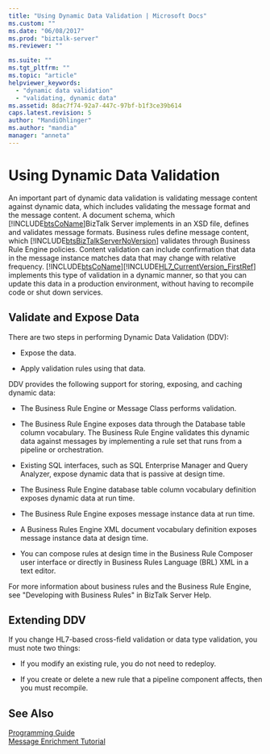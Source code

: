 ```yaml
---
title: "Using Dynamic Data Validation | Microsoft Docs"
ms.custom: ""
ms.date: "06/08/2017"
ms.prod: "biztalk-server"
ms.reviewer: ""

ms.suite: ""
ms.tgt_pltfrm: ""
ms.topic: "article"
helpviewer_keywords: 
  - "dynamic data validation"
  - "validating, dynamic data"
ms.assetid: 8dac7f74-92a7-447c-97bf-b1f3ce39b614
caps.latest.revision: 5
author: "MandiOhlinger"
ms.author: "mandia"
manager: "anneta"
---
```

# Using Dynamic Data Validation
An important part of dynamic data validation is validating message content against dynamic data, which includes validating the message format and the message content. A document schema, which [!INCLUDE[btsCoName](../../includes/btsconame-md.md)]BizTalk Server implements in an XSD file, defines and validates message formats. Business rules define message content, which [!INCLUDE[btsBizTalkServerNoVersion](../../includes/btsbiztalkservernoversion-md.md)] validates through Business Rule Engine policies. Content validation can include confirmation that data in the message instance matches data that may change with relative frequency. [!INCLUDE[btsCoName](../../includes/btsconame-md.md)][!INCLUDE[HL7_CurrentVersion_FirstRef](../../includes/hl7-currentversion-firstref-md.md)] implements this type of validation in a dynamic manner, so that you can update this data in a production environment, without having to recompile code or shut down services.  
  
## Validate and Expose Data  
 There are two steps in performing Dynamic Data Validation (DDV):  
  
-   Expose the data.  
  
-   Apply validation rules using that data.  
  
 DDV provides the following support for storing, exposing, and caching dynamic data:  
  
-   The Business Rule Engine or Message Class performs validation.  
  
-   The Business Rule Engine exposes data through the Database table column vocabulary. The Business Rule Engine validates this dynamic data against messages by implementing a rule set that runs from a pipeline or orchestration.  
  
-   Existing SQL interfaces, such as SQL Enterprise Manager and Query Analyzer, expose dynamic data that is passive at design time.  
  
-   The Business Rule Engine database table column vocabulary definition exposes dynamic data at run time.  
  
-   The Business Rule Engine exposes message instance data at run time.  
  
-   A Business Rules Engine XML document vocabulary definition exposes message instance data at design time.  
  
-   You can compose rules at design time in the Business Rule Composer user interface or directly in Business Rules Language (BRL) XML in a text editor.  
  
 For more information about business rules and the Business Rule Engine, see "Developing with Business Rules" in BizTalk Server Help.  
  
## Extending DDV  
 If you change HL7-based cross-field validation or data type validation, you must note two things:  
  
-   If you modify an existing rule, you do not need to redeploy.  
  
-   If you create or delete a new rule that a pipeline component affects, then you must recompile.  
  
## See Also  
 [Programming Guide](../../adapters-and-accelerators/accelerator-hl7/programming-guide1.md)   
 [Message Enrichment Tutorial](../../adapters-and-accelerators/accelerator-hl7/message-enrichment-tutorial.md)